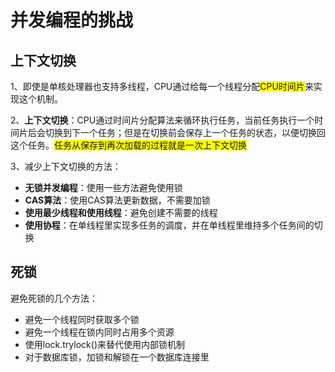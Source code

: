 # 并发编程的挑战

## 上下文切换

1、即使是单核处理器也支持多线程，CPU通过给每一个线程分配<span style="background: yellow;">CPU时间片</span>来实现这个机制。

2、**上下文切换**：CPU通过时间片分配算法来循环执行任务，当前任务执行一个时间片后会切换到下一个任务；但是在切换前会保存上一个任务的状态，以便切换回这个任务。<span style="background: yellow;">任务从保存到再次加载的过程就是一次上下文切换</span>

3、减少上下文切换的方法：

- **无锁并发编程**：使用一些方法避免使用锁
- **CAS算法**：使用CAS算法更新数据，不需要加锁
- **使用最少线程和使用线程**：避免创建不需要的线程
- **使用协程**：在单线程里实现多任务的调度，并在单线程里维持多个任务间的切换

## 死锁

避免死锁的几个方法：

- 避免一个线程同时获取多个锁
- 避免一个线程在锁内同时占用多个资源
- 使用lock.trylock()来替代使用内部锁机制
- 对于数据库锁，加锁和解锁在一个数据库连接里

